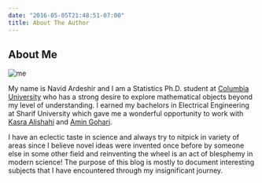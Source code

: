 ```yaml
---
date: "2016-05-05T21:48:51-07:00"
title: About The Author
---
```


## About Me

![me](/images/navid.png)

My name is Navid Ardeshir and I am a Statistics Ph.D. student at [Columbia University](http://stat.columbia.edu) who has a strong desire to explore mathematical objects beyond my level of understanding. I earned my bachelors in Electrical Engineering at Sharif University which gave me a wonderful opportunity to work with [Kasra Alishahi](http://math.sharif.ir/faculties/alishahi) and [Amin Gohari](http://sharif.ir/~aminzadeh/). 

I have an eclectic taste in science and always try to nitpick in variety of areas since I believe novel ideas were invented once before by someone else in some other field and reinventing the wheel is an act of blesphemy in modern science! The purpose of this blog is mostly to document interesting subjects that I have encountered through my insignificant journey. 
